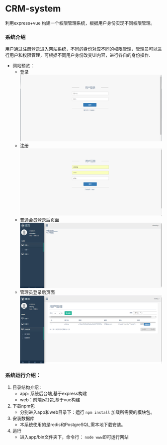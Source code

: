 # CRM-system
利用express+vue 构建一个权限管理系统，根据用户身份实现不同权限管理。

### 系统介绍
用户通过注册登录进入网站系统，不同的身份对应不同的权限管理，管理员可以进行用户和权限管理，可根据不同用户身份改变UI内容，进行各自的身份操作.

+ 网站预览：
  + 登录
  ![LOGIN](https://github.com/BLBJ/CRM-system/blob/master/crm_image/login.png)
  + 注册
   ![注册](https://github.com/BLBJ/CRM-system/blob/master/crm_image/register.png)
  + 普通会员登录后页面
  ![普通会员登录后页面](https://github.com/BLBJ/CRM-system/blob/master/crm_image/pg_member.png)
  + 管理员登录后页面
  ![管理员登录后页面](https://github.com/BLBJ/CRM-system/blob/master/crm_image/pg_user_admin.png)

### 系统运行介绍：
1. 目录结构介绍：
   + app: 系统后台端,基于express构建
   + web：前端js打包,基于vue构建
2. 下载npm包
    + 分别进入app和web目录下：运行 `npm install` 加载所需要的模块包。
3. 安装数据库
   + 本系统使用的是redis和PostgreSQL,需本地下载安装。
4. 运行
   + 进入app/bin文件夹下，命令行： `node www`即可运行网站
  
  
